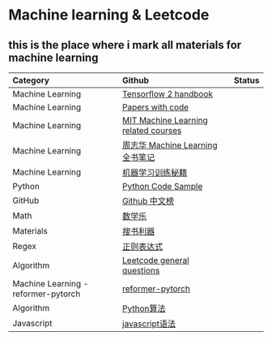 # Machine learning & Leetcode
## this is the place where i mark all materials for machine learning
<head> 
    <script defer src="https://use.fontawesome.com/releases/v5.0.13/js/all.js"></script> 
    <script defer src="https://use.fontawesome.com/releases/v5.0.13/js/v4-shims.js"></script> 
</head> 
<link rel="stylesheet" href="https://use.fontawesome.com/releases/v5.0.13/css/all.css">


|    Category    |    Github      |    Status|
|:--------       |  :----------   |  :-----------|
|Machine Learning  |[Tensorflow 2 handbook](https://github.com/robin521111/MachineLearning_notes.git)  | 
|Machine Learning|[Papers with code](https://github.com/zziz/pwc)|
|Machine Learning |[MIT Machine Learning related courses](https://github.com/lexfridman/mit-deep-learning)|
|Machine Learning|[周志华 Machine Learning 全书笔记](https://github.com/Vay-keen/Machine-learning-learning-notes)|
|Machine Learning|[机器学习训练秘籍](https://deeplearning-ai.github.io/machine-learning-yearning-cn/docs/ch01/)|
|Python|[Python Code Sample](https://github.com/geekcomputers/Python)|
|GitHub |[Github 中文榜](https://github.com/kon9chunkit/GitHub-Chinese-Top-Charts)|
|Math|[数学乐](https://www.shuxuele.com/calculus/integration-introduction.html)
|Materials | [搜书利器](https://www.jiumodiary.com/)|
|Regex|[正则表达式](https://github.com/ziishaned/learn-regex)|
|Algorithm |[Leetcode general questions](https://github.com/CyC2018/CS-Notes/blob/master/notes/Leetcode%20%E9%A2%98%E8%A7%A3%20-%20%E7%9B%AE%E5%BD%95.md)|
|Machine Learning - reformer-pytorch|[reformer-pytorch](https://github.com/lucidrains/reformer-pytorch)|
|Algorithm|[Python算法](https://github.com/Jack-Lee-Hiter/AlgorithmsByPython)|
|Javascript|[javascript语法](https://github.com/ryanmcdermott/clean-code-javascript)|